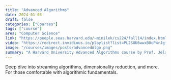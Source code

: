 ```yaml
---
title: "Advanced Algorithms"
date: 2024-01-03
draft: false
categories: ["Courses"]
tags: ["course"]
area: "Computer Science"
link: "https://people.seas.harvard.edu/~minilek/cs224/fall14/index.html"
video: "https://redirect.invidious.io/playlist?list=PL2SOU6wwxB0uP4rJgf5ayhHWgw7akUWSf"
image: "/courses/images/posts/advancedAlgo.png"
summary: "A Harvard University Advanced Algorithms course by Prof. Jelani Nelson"
---
```


Deep dive into streaming algorithms, dimensionality reduction, and more. For those comfortable with algorithmic fundamentals.
